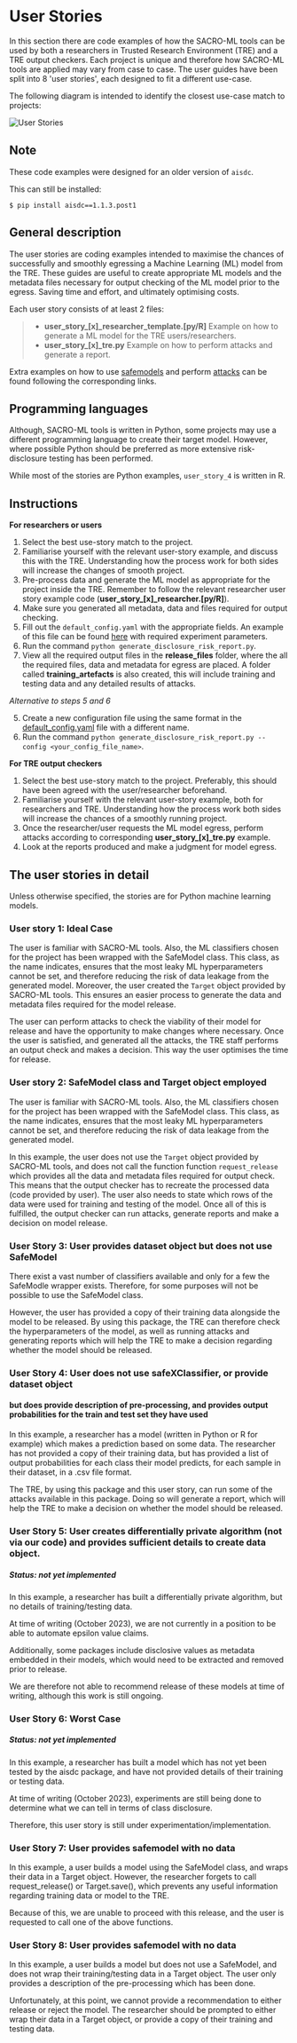 # User Stories

In this section there are code examples of how the SACRO-ML tools can be used by both a researchers in Trusted Research Environment (TRE) and a TRE output checkers. Each project is unique and therefore how SACRO-ML tools are applied may vary from case to case. The user guides have been split into 8 'user stories', each designed to fit a different use-case.

The following diagram is intended to identify the closest use-case match to projects:

![User Stories](user_stories_flow_chart.drawio.png)

## Note

These code examples were designed for an older version of `aisdc`.

This can still be installed:
```
$ pip install aisdc==1.1.3.post1
```

## General description

The user stories are coding examples intended to maximise the chances of  successfully and smoothly egressing a Machine Learning (ML) model from the TRE. These guides are useful to create appropriate ML models and the metadata files necessary for output checking of the ML model prior to the egress. Saving time and effort, and ultimately optimising costs.

Each user story consists of at least 2 files:
  > - **user_story_[x]_researcher_template.[py/R]**  Example on how to generate a ML model for the TRE users/researchers.
  > - **user_story_[x]_tre.py**  Example on how to perform attacks and generate a report.

Extra examples on how to use [safemodels](https://github.com/AI-SDC/SACRO-ML/tree/main/examples/notebooks) and perform [attacks](https://github.com/AI-SDC/SACRO-ML/tree/main/examples) can be found following the corresponding links.

## Programming languages

Although, SACRO-ML tools is written in Python, some projects may use a different programming language to create their target model. However, where possible Python should be preferred as more extensive risk-disclosure testing has been performed.

While most of the stories are Python examples, `user_story_4` is written in R.

## Instructions

**For researchers or users**
1. Select the best use-story match to the project.
2. Familiarise yourself with the relevant user-story example, and discuss this with the TRE. Understanding how the process work for both sides will increase the changes of smooth project.
3. Pre-process data and generate the ML model as appropriate for the project inside the TRE. Remember to follow the relevant researcher  user story example code (**user_story_[x]_researcher.[py/R]**).
4. Make sure you generated all metadata, data and files required for output checking.
5. Fill out the `default_config.yaml` with the appropriate fields. An example of this file can be found [here](https://github.com/AI-SDC/SACRO-ML/blob/user_story_visibility/user_stories/default_config.yaml) with required experiment parameters.
6. Run the command `python generate_disclosure_risk_report.py`.
7. View all the required output files in the **release_files** folder, where the all the required files, data and metadata for egress are placed. A folder called **training_artefacts** is also created, this will include training and testing data and any detailed results of attacks.

*Alternative to steps 5 and 6*

5. Create a new configuration file using the same format in the [default_config.yaml](https://github.com/AI-SDC/SACRO-ML/blob/user_story_visibility/user_stories/default_config.yaml) file with a different name.
6. Run the command `python generate_disclosure_risk_report.py --config <your_config_file_name>`.

**For TRE output checkers**
1. Select the best use-story match to the project. Preferably, this should have been agreed with the user/researcher beforehand.
2. Familiarise yourself with the relevant user-story example, both for researchers and TRE. Understanding how the process work both sides will increase the chances of a smoothly running project.
3. Once the researcher/user requests the ML model egress, perform attacks according to corresponding **user_story_[x]_tre.py** example.
4. Look at the reports produced and make a judgment for model egress.

## The user stories in detail

Unless otherwise specified, the stories are for Python machine learning models.

### User story 1: Ideal Case

The user is familiar with SACRO-ML tools. Also, the ML classifiers chosen for the project has been wrapped with the SafeModel class. This class, as the name indicates, ensures that the most leaky ML hyperparameters cannot be set, and therefore reducing the risk of data leakage from the generated model. Moreover, the user created the `Target` object provided by SACRO-ML tools. This ensures an easier process to generate the data and metadata files required for the model release.

The user can perform attacks to check the viability of their model for release and have the opportunity to make changes where necessary. Once the user is satisfied, and generated all the attacks, the TRE staff performs an output check and makes a decision. This way the user optimises the time for release.

### User story 2: SafeModel class and Target object employed

The user is familiar with SACRO-ML tools. Also, the ML classifiers chosen for the project has been wrapped with the SafeModel class. This class, as the name indicates, ensures that the most leaky ML hyperparameters cannot be set, and therefore reducing the risk of data leakage from the generated model.

In this example, the user does not use the `Target` object provided by SACRO-ML tools, and does not call the function function `request_release` which provides all the data and metadata files required for output check. This means that the output checker has to recreate the processed data (code provided by user). The user also needs to state which rows of the data were used for training and testing of the model. Once all of this is fulfilled, the output checker can run attacks, generate reports and make a decision on model release.

### User Story 3: User provides dataset object but does not use SafeModel

There exist a vast number of classifiers available and only for a few the SafeModle wrapper exists. Therefore, for some purposes will not be possible to use the SafeModel class.

However, the user has provided a copy of their training data alongside the model to be released. By using this package, the TRE can therefore check the hyperparameters of the model, as well as running attacks and generating reports which will help the TRE to make a decision regarding whether the model should be released.

### User Story 4: User does not use safeXClassifier, or provide dataset object
#### but does provide description of pre-processing, and provides output probabilities for the train and test set they have used

In this example, a researcher has a model (written in Python or R for example) which makes a prediction based on some data. The researcher has not provided a copy of their training data, but has provided a list of output probabilities for each class their model predicts, for each sample in their dataset, in a .csv file format.

The TRE, by using this package and this user story, can run some of the attacks available in this package. Doing so will generate a report, which will help the TRE to make a decision on whether the model should be released.

### User Story 5:  User creates differentially private algorithm (not via our code) and provides sufficient details to create data object.
##### Status: not yet implemented

In this example, a researcher has built a differentially private algorithm, but no details of training/testing data.

At time of writing (October 2023), we are not currently in a position to be able to automate epsilon value claims.

Additionally, some packages include disclosive values as metadata embedded in their models, which would need to be extracted and removed prior to release.

We are therefore not able to recommend release of these models at time of writing, although this work is still ongoing.

### User Story 6: Worst Case
##### Status: not yet implemented

In this example, a researcher has built a model which has not yet been tested by the aisdc package, and have not provided details of their training or testing data.

At time of writing (October 2023), experiments are still being done to determine what we can tell in terms of class disclosure.

Therefore, this user story is still under experimentation/implementation.

### User Story 7: User provides safemodel with no data

In this example, a user builds a model using the SafeModel class, and wraps their data in a Target object. However, the researcher forgets to call request_release() or Target.save(), which prevents any useful information regarding training data or model to the TRE.

Because of this, we are unable to proceed with this release, and the user is requested to call one of the above functions.

### User Story 8: User provides safemodel with no data

In this example, a user builds a model but does not use a SafeModel, and does not wrap their training/testing data in a Target object. The user only provides a description of the pre-processing which has been done.

Unfortunately, at this point, we cannot provide a recommendation to either release or reject the model. The researcher should be prompted to either wrap their data in a Target object, or provide a copy of their training and testing data.
